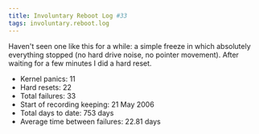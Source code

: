 ```yaml
---
title: Involuntary Reboot Log #33
tags: involuntary.reboot.log
---
```


Haven't seen one like this for a while: a simple freeze in which absolutely everything stopped (no hard drive noise, no pointer movement). After waiting for a few minutes I did a hard reset.

-   Kernel panics: 11
-   Hard resets: 22
-   Total failures: 33
-   Start of recording keeping: 21 May 2006
-   Total days to date: 753 days
-   Average time between failures: 22.81 days

